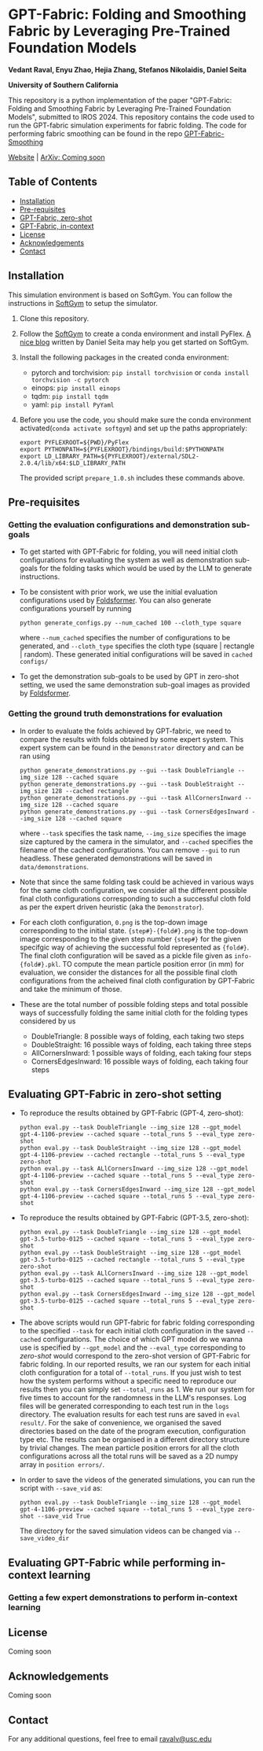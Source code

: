 # GPT-Fabric: Folding and Smoothing Fabric by Leveraging Pre-Trained Foundation Models
**Vedant Raval, Enyu Zhao, Hejia Zhang, Stefanos Nikolaidis, Daniel Seita**

**University of Southern California**

This repository is a python implementation of the paper "GPT-Fabric: Folding and Smoothing Fabric by Leveraging Pre-Trained Foundation Models", submitted to IROS 2024. This repository contains the code used to run the GPT-fabric simulation experiments for fabric folding. The code for performing fabric smoothing can be found in the repo [GPT-Fabric-Smoothing](https://github.com/slurm-lab-usc/GPT-Fabric-Smoothing)

[Website](https://sites.google.com/usc.edu/gpt-fabrics/home) | [ArXiv: Coming soon]()

## Table of Contents
* [Installation](#installation)
* [Pre-requisites](#pre-requisites)
* [GPT-Fabric, zero-shot](#evaluating-gpt-fabric-in-zero-shot-setting)
* [GPT-Fabric, in-context](#evaluating-gpt-fabric-while-performing-in-context-learning)
* [License](#license)
* [Acknowledgements](#acknowledgements)
* [Contact](#contact)

## Installation
This simulation environment is based on SoftGym. You can follow the instructions in [SoftGym](https://github.com/Xingyu-Lin/softgym) to setup the simulator.

1. Clone this repository.

2. Follow the [SoftGym](https://github.com/Xingyu-Lin/softgym) to create a conda environment and install PyFlex. [A nice blog](https://danieltakeshi.github.io/2021/02/20/softgym/) written by Daniel Seita may help you get started on SoftGym.

3. Install the following packages in the created conda environment:
    
    * pytorch and torchvision: `pip install torchvision` or `conda install torchvision -c pytorch`
    * einops: `pip install einops`
    * tqdm: `pip install tqdm`
    * yaml: `pip install PyYaml`

4. Before you use the code, you should make sure the conda environment activated(`conda activate softgym`) and set up the paths appropriately: 
    ~~~
    export PYFLEXROOT=${PWD}/PyFlex
    export PYTHONPATH=${PYFLEXROOT}/bindings/build:$PYTHONPATH
    export LD_LIBRARY_PATH=${PYFLEXROOT}/external/SDL2-2.0.4/lib/x64:$LD_LIBRARY_PATH
    ~~~
    The provided script `prepare_1.0.sh` includes these commands above.

## Pre-requisites

### Getting the evaluation configurations and demonstration sub-goals
- To get started with GPT-Fabric for folding, you will need initial cloth configurations for evaluating the system as well as demonstration sub-goals for the folding tasks which would be used by the LLM to generate instructions.

- To be consistent with prior work, we use the initial evaluation configurations used by [Foldsformer](https://github.com/Murkey8895/foldsformer/tree/main?tab=readme-ov-file#evaluate-foldsformer). You can also generate configurations yourself by running
    ~~~
    python generate_configs.py --num_cached 100 --cloth_type square
    ~~~
    where `--num_cached` specifies the number of configurations to be generated, and `--cloth_type` specifies the cloth type (square | rectangle | random). These generated initial configurations will be saved in `cached configs/`

- To get the demonstration sub-goals to be used by GPT in zero-shot setting, we used the same demonstration sub-goal images as provided by [Foldsformer](https://github.com/Murkey8895/foldsformer/tree/main?tab=readme-ov-file#evaluate-foldsformer).

### Getting the ground truth demonstrations for evaluation

- In order to evaluate the folds achieved by GPT-fabric, we need to compare the results with folds obtained by some expert system. This expert system can be found in the `Demonstrator` directory and can be ran using
    ~~~
    python generate_demonstrations.py --gui --task DoubleTriangle --img_size 128 --cached square
    python generate_demonstrations.py --gui --task DoubleStraight --img_size 128 --cached rectangle
    python generate_demonstrations.py --gui --task AllCornersInward --img_size 128 --cached square
    python generate_demonstrations.py --gui --task CornersEdgesInward --img_size 128 --cached square
    ~~~
    where `--task` specifies the task name, `--img_size` specifies the image size captured by the camera in the simulator, and `--cached` specifies the filename of the cached configurations. You can remove `--gui` to run headless. These generated demonstrations will be saved in `data/demonstrations`.

- Note that since the same folding task could be achieved in various ways for the same cloth configuration, we consider all the different possible final cloth configurations corresponding to such a successful cloth fold as per the expert driven heuristic (aka the `Demonstrator`).

- For each cloth configuration, `0.png` is the top-down image corresponding to the initial state. `{step#}-{fold#}.png` is the top-down image corresponding to the given step number `{step#}` for the given specifgic way of achieving the successful fold represented as `{fold#}`. The final cloth configuration will be saved as a pickle file given as `info-{fold#}.pkl`. TO compute the mean particle position error (in mm) for evaluation, we consider the distances for all the possible final cloth configurations from the acheived final cloth configuration by GPT-Fabric and take the minimum of those.

- These are the total number of possible folding steps and total possible ways of successfully folding the same initial cloth for the folding types considered by us
    - DoubleTriangle: 8 possible ways of folding, each taking two steps
    - DoubleStraight: 16 possible ways of folding, each taking three steps
    - AllCornersInward: 1 possible ways of folding, each taking four steps
    - CornersEdgesInward: 16 possible ways of folding, each taking four steps

## Evaluating GPT-Fabric in zero-shot setting

- To reproduce the results obtained by GPT-Fabric (GPT-4, zero-shot):
    ~~~
    python eval.py --task DoubleTriangle --img_size 128 --gpt_model gpt-4-1106-preview --cached square --total_runs 5 --eval_type zero-shot
    python eval.py --task DoubleStraight --img_size 128 --gpt_model gpt-4-1106-preview --cached rectangle --total_runs 5 --eval_type zero-shot
    python eval.py --task ALlCornersInward --img_size 128 --gpt_model gpt-4-1106-preview --cached square --total_runs 5 --eval_type zero-shot
    python eval.py --task CornersEdgesInward --img_size 128 --gpt_model gpt-4-1106-preview --cached square --total_runs 5 --eval_type zero-shot
    ~~~

- To reproduce the results obtained by GPT-Fabric (GPT-3.5, zero-shot):
    ~~~
    python eval.py --task DoubleTriangle --img_size 128 --gpt_model gpt-3.5-turbo-0125 --cached square --total_runs 5 --eval_type zero-shot
    python eval.py --task DoubleStraight --img_size 128 --gpt_model gpt-3.5-turbo-0125 --cached rectangle --total_runs 5 --eval_type zero-shot
    python eval.py --task ALlCornersInward --img_size 128 --gpt_model gpt-3.5-turbo-0125 --cached square --total_runs 5 --eval_type zero-shot
    python eval.py --task CornersEdgesInward --img_size 128 --gpt_model gpt-3.5-turbo-0125 --cached square --total_runs 5 --eval_type zero-shot
    ~~~

- The above scripts would run GPT-fabric for fabric folding corresponding to the specified `--task` for each initial cloth configuration in the saved `--cached` configurations. The choice of which GPT model do we wanna use is specified by `--gpt_model` and the `--eval_type` corresponding to *zero-shot* would correspond to the zero-shot version of GPT-Fabric for fabric folding. In our reported results, we ran our system for each initial cloth configuration for a total of `--total_runs`. If you just wish to test how the system performs without a specific need to reproduce our results then you can simply set `--total_runs` as 1. We run our system for five times to account for the randomness in the LLM's responses. Log files will be generated corresponding to each test run in the `logs` directory. The evaluation results for each test runs are saved in `eval result/`. For the sake of convenience, we organised the saved directories based on the date of the program execution, configuration type etc. The results can be organised in a different directory structure by trivial changes. The mean particle position errors for all the cloth configurations across all the total runs will be saved as a 2D numpy array in `position errors/`.

- In order to save the videos of the generated simulations, you can run the script with `--save_vid` as:
    ~~~
    python eval.py --task DoubleTriangle --img_size 128 --gpt_model gpt-4-1106-preview --cached square --total_runs 5 --eval_type zero-shot --save_vid True
    ~~~
    The directory for the saved simulation videos can be changed via `--save_video_dir`

## Evaluating GPT-Fabric while performing in-context learning

### Getting a few expert demonstrations to perform in-context learning


## License

Coming soon

## Acknowledgements

Coming soon

## Contact

For any additional questions, feel free to email [ravalv@usc.edu](ravalv@usc.edu)
